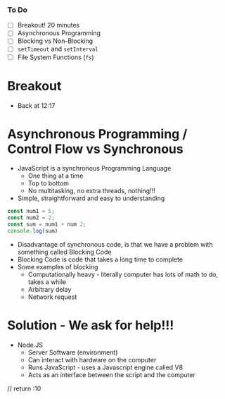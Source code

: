 ### To Do

- [ ] Breakout! 20 minutes
- [ ] Asynchronous Programming
- [ ] Blocking vs Non-Blocking
- [ ] `setTimeout` and `setInterval`
- [ ] File System Functions (`fs`)

# Breakout

- Back at 12:17

# Asynchronous Programming / Control Flow vs Synchronous

- JavaScript is a synchronous Programming Language
  - One thing at a time
  - Top to bottom
  - No multitasking, no extra threads, nothing!!!
- Simple, straightforward and easy to understanding

```js
const num1 = 5;
const num2 = 2;
const sum = num1 + num 2;
console.log(sum)
```

- Disadvantage of synchronous code, is that we have a problem with something called Blocking Code
- Blocking Code is code that takes a long time to complete
- Some examples of blocking
  - Computationally heavy - literally computer has lots of math to do, takes a while
  - Arbitrary delay
  - Network request

# Solution - We ask for help!!!

- Node.JS
  - Server Software (environment)
  - Can interact with hardware on the computer
  - Runs JavaScript - uses a Javascript engine called V8
  - Acts as an interface between the script and the computer

// return :10
